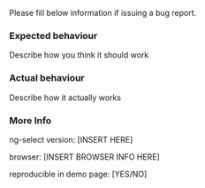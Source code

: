 Please fill below information if issuing a bug report. 
### Expected behaviour
Describe how you think it should work

### Actual behaviour
Describe how it actually works

### More Info
ng-select version: [INSERT HERE]

browser: [INSERT BROWSER INFO HERE]

reproducible in demo page: [YES/NO]

